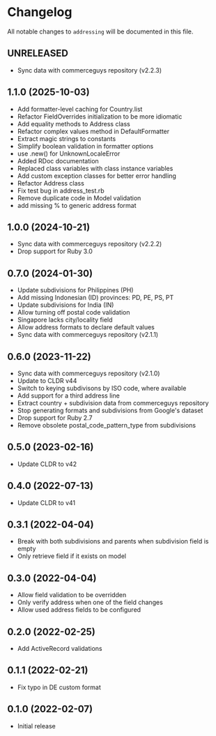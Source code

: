 # Changelog

All notable changes to `addressing` will be documented in this file.

## UNRELEASED

- Sync data with commerceguys repository (v2.2.3)

## 1.1.0 (2025-10-03)

- Add formatter-level caching for Country.list
- Refactor FieldOverrides initialization to be more idiomatic
- Add equality methods to Address class
- Refactor complex values method in DefaultFormatter
- Extract magic strings to constants
- Simplify boolean validation in formatter options
- use .new() for UnknownLocaleError
- Added RDoc documentation
- Replaced class variables with class instance variables
- Add custom exception classes for better error handling
- Refactor Address class
- Fix test bug in address_test.rb
- Remove duplicate code in Model validation
- add missing % to generic address format

## 1.0.0 (2024-10-21)

- Sync data with commerceguys repository (v2.2.2)
- Drop support for Ruby 3.0

## 0.7.0 (2024-01-30)

- Update subdivisions for Philippines (PH)
- Add missing Indonesian (ID) provinces: PD, PE, PS, PT
- Update subdivisions for India (IN)
- Allow turning off postal code validation
- Singapore lacks city/locality field
- Allow address formats to declare default values
- Sync data with commerceguys repository (v2.1.1)

## 0.6.0 (2023-11-22)

- Sync data with commerceguys repository (v2.1.0)
- Update to CLDR v44
- Switch to keying subdivisons by ISO code, where available
- Add support for a third address line
- Extract country + subdivision data from commerceguys repository
- Stop generating formats and subdivisions from Google's dataset
- Drop support for Ruby 2.7
- Remove obsolete postal_code_pattern_type from subdivisions

## 0.5.0 (2023-02-16)

- Update CLDR to v42

## 0.4.0 (2022-07-13)

- Update CLDR to v41

## 0.3.1 (2022-04-04)

- Break with both subdivisions and parents when subdivision field is empty
- Only retrieve field if it exists on model

## 0.3.0 (2022-04-04)

- Allow field validation to be overridden
- Only verify address when one of the field changes
- Allow used address fields to be configured

## 0.2.0 (2022-02-25)

- Add ActiveRecord validations

## 0.1.1 (2022-02-21)

- Fix typo in DE custom format

## 0.1.0 (2022-02-07)

- Initial release
